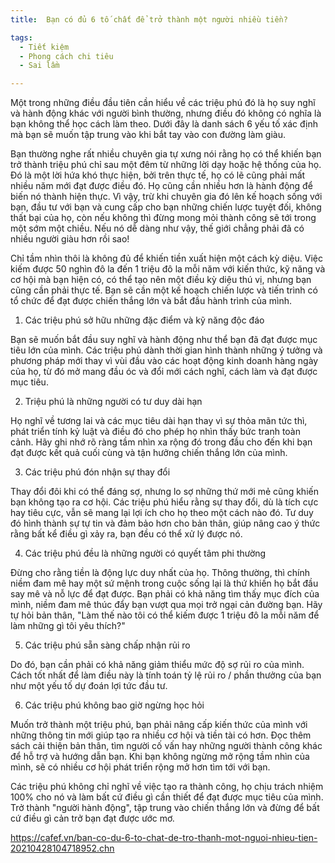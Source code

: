 ```yaml
---
title:  Bạn có đủ 6 tố chất để trở thành một người nhiều tiền?

tags:
  - Tiết kiệm
  - Phong cách chi tiêu
  - Sai lầm

---
```


Một trong những điều đầu tiên cần hiểu về các triệu phú đó là họ suy nghĩ và hành động khác với người bình thường, nhưng điều đó không có nghĩa là bạn không thể học cách làm theo. Dưới đây là danh sách 6 yếu tố xác định mà bạn sẽ muốn tập trung vào khi bắt tay vào con đường làm giàu.

<!-- h1 -->

<!--more-->

Bạn thường nghe rất nhiều chuyên gia tự xưng nói rằng họ có thể khiến bạn trở thành triệu phú chỉ sau một đêm từ những lời dạy hoặc hệ thống của họ. Đó là một lời hứa khó thực hiện, bởi trên thực tế, họ có lẽ cũng phải mất nhiều năm mới đạt được điều đó. Họ cũng cần nhiều hơn là hành động để biến nó thành hiện thực. Vì vậy, trừ khi chuyên gia đó lên kế hoạch sống với bạn, đầu tư với bạn và cung cấp cho bạn những chiến lược tuyệt đối, không thất bại của họ, còn nếu không thì đừng mong mỏi thành công sẽ tới trong một sớm một chiều. Nếu nó dễ dàng như vậy, thế giới chẳng phải đã có nhiều người giàu hơn rồi sao!

Chỉ tầm nhìn thôi là không đủ để khiến tiền xuất hiện một cách kỳ diệu. Việc kiếm được 50 nghìn đô la đến 1 triệu đô la mỗi năm với kiến thức, kỹ năng và cơ hội mà bạn hiện có, có thể tạo nên một điều kỳ diệu thú vị, nhưng bạn cũng cần phải thực tế. Bạn sẽ cần một kế hoạch chiến lược và tiến trình có tổ chức để đạt được chiến thắng lớn và bắt đầu hành trình của mình.

1. Các triệu phú sở hữu những đặc điểm và kỹ năng độc đáo

Bạn sẽ muốn bắt đầu suy nghĩ và hành động như thể bạn đã đạt được mục tiêu lớn của mình. Các triệu phú dành thời gian hình thành những ý tưởng và phương pháp mới thay vì vùi đầu vào các hoạt động kinh doanh hàng ngày của họ, từ đó mở mang đầu óc và đổi mới cách nghĩ, cách làm và đạt được mục tiêu.

2. Triệu phú là những người có tư duy dài hạn

Họ nghĩ về tương lai và các mục tiêu dài hạn thay vì sự thỏa mãn tức thì, phát triển tính kỷ luật và điều đó cho phép họ nhìn thấy bức tranh toàn cảnh. Hãy ghi nhớ rõ ràng tầm nhìn xa rộng đó trong đầu cho đến khi bạn đạt được kết quả cuối cùng và tận hưởng chiến thắng lớn của mình.

3. Các triệu phú đón nhận sự thay đổi

Thay đổi đôi khi có thể đáng sợ, nhưng lo sợ những thứ mới mẻ cũng khiến bạn không tạo ra cơ hội. Các triệu phú hiểu rằng sự thay đổi, dù là tích cực hay tiêu cực, vẫn sẽ mang lại lợi ích cho họ theo một cách nào đó. Tư duy đó hình thành sự tự tin và đảm bảo hơn cho bản thân, giúp nâng cao ý thức rằng bất kể điều gì xảy ra, bạn đều có thể xử lý được nó.

4. Các triệu phú đều là những người có quyết tâm phi thường

Đừng cho rằng tiền là động lực duy nhất của họ. Thông thường, thì chính niềm đam mê hay một sứ mệnh trong cuộc sống lại là thứ khiến họ bắt đầu say mê và nỗ lực để đạt được. Bạn phải có khả năng tìm thấy mục đích của mình, niềm đam mê thúc đẩy bạn vượt qua mọi trở ngại cản đường bạn. Hãy tự hỏi bản thân, "Làm thế nào tôi có thể kiếm được 1 triệu đô la mỗi năm để làm những gì tôi yêu thích?"

5. Các triệu phú sẵn sàng chấp nhận rủi ro

Do đó, bạn cần phải có khả năng giảm thiểu mức độ sợ rủi ro của mình. Cách tốt nhất để làm điều này là tính toán tỷ lệ rủi ro / phần thưởng của bạn như một yếu tố dự đoán lợi tức đầu tư.

6. Các triệu phú không bao giờ ngừng học hỏi

Muốn trở thành một triệu phú, bạn phải nâng cấp kiến thức của mình với những thông tin mới giúp tạo ra nhiều cơ hội và tiền tài có hơn. Đọc thêm sách cải thiện bản thân, tìm người cố vấn hay những người thành công khác để hỗ trợ và hướng dẫn bạn. Khi bạn không ngừng mở rộng tầm nhìn của mình, sẽ có nhiều cơ hội phát triển rộng mở hơn tìm tới với bạn.

Các triệu phú không chỉ nghĩ về việc tạo ra thành công, họ chịu trách nhiệm 100% cho nó và làm bất cứ điều gì cần thiết để đạt được mục tiêu của mình. Trở thành "người hành động", tập trung vào chiến thắng lớn và đừng để bất cứ điều gì cản trở bạn đạt được ước mơ.

https://cafef.vn/ban-co-du-6-to-chat-de-tro-thanh-mot-nguoi-nhieu-tien-20210428104718952.chn